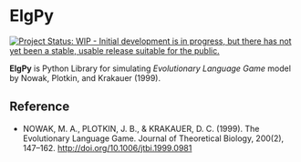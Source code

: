 # ElgPy

[![Project Status: WIP - Initial development is in progress, but there has not yet been a stable, usable release suitable for the public.](http://www.repostatus.org/badges/latest/wip.svg)](http://www.repostatus.org/#wip)

**ElgPy** is Python Library for simulating _Evolutionary Language Game_ model by Nowak, Plotkin, and
Krakauer (1999).

## Reference

- NOWAK, M. A., PLOTKIN, J. B., & KRAKAUER, D. C. (1999). The Evolutionary Language Game. Journal of Theoretical Biology, 200(2), 147–162. http://doi.org/10.1006/jtbi.1999.0981
